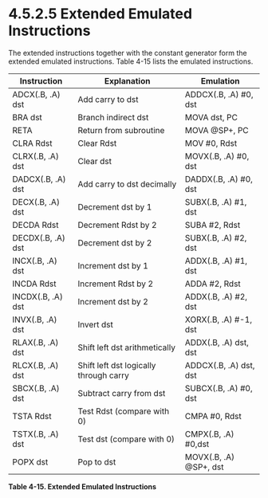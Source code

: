 # 4.5.2.5 Extended Emulated Instructions

The extended instructions together with the constant generator form the extended emulated instructions. Table 4-15 lists the emulated instructions.

<a id="table-4-15"></a>

| Instruction       | Explanation                            | Emulation              |
| ----------------- | -------------------------------------- | ---------------------- |
| ADCX(.B, .A) dst  | Add carry to dst                       | ADDCX(.B, .A) #0, dst  |
| BRA dst           | Branch indirect dst                    | MOVA dst, PC           |
| RETA              | Return from subroutine                 | MOVA @SP+, PC          |
| CLRA Rdst         | Clear Rdst                             | MOV #0, Rdst           |
| CLRX(.B, .A) dst  | Clear dst                              | MOVX(.B, .A) #0, dst   |
| DADCX(.B, .A) dst | Add carry to dst decimally             | DADDX(.B, .A) #0, dst  |
| DECX(.B, .A) dst  | Decrement dst by 1                     | SUBX(.B, .A) #1, dst   |
| DECDA Rdst        | Decrement Rdst by 2                    | SUBA #2, Rdst          |
| DECDX(.B, .A) dst | Decrement dst by 2                     | SUBX(.B, .A) #2, dst   |
| INCX(.B, .A) dst  | Increment dst by 1                     | ADDX(.B, .A) #1, dst   |
| INCDA Rdst        | Increment Rdst by 2                    | ADDA #2, Rdst          |
| INCDX(.B, .A) dst | Increment dst by 2                     | ADDX(.B, .A) #2, dst   |
| INVX(.B, .A) dst  | Invert dst                             | XORX(.B, .A) #-1, dst  |
| RLAX(.B, .A) dst  | Shift left dst arithmetically          | ADDX(.B, .A) dst, dst  |
| RLCX(.B, .A) dst  | Shift left dst logically through carry | ADDCX(.B, .A) dst, dst |
| SBCX(.B, .A) dst  | Subtract carry from dst                | SUBCX(.B, .A) #0, dst  |
| TSTA Rdst         | Test Rdst (compare with 0)             | CMPA #0, Rdst          |
| TSTX(.B, .A) dst  | Test dst (compare with 0)              | CMPX(.B, .A) #0,dst    |
| POPX dst          | Pop to dst                             | MOVX(.B, .A) @SP+, dst |

**Table 4-15. Extended Emulated Instructions**
